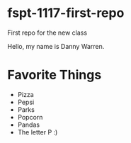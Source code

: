 # fspt-1117-first-repo
First repo for the new class

Hello, my name is Danny Warren.

# Favorite Things
- Pizza
- Pepsi
- Parks
- Popcorn
- Pandas
- The letter P :)
